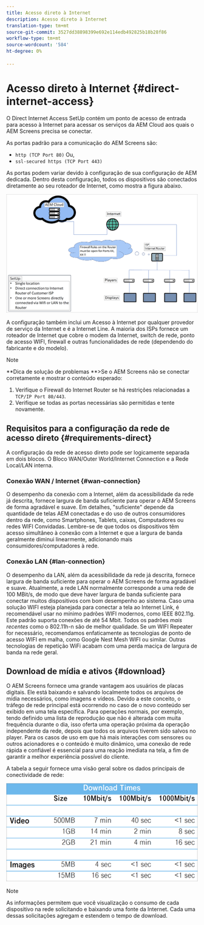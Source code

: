 ```yaml
---
title: Acesso direto à Internet
description: Acesso direto à Internet
translation-type: tm+mt
source-git-commit: 3527dd38898399e692e114edb492825b18b28f86
workflow-type: tm+mt
source-wordcount: '584'
ht-degree: 0%

---
```



# Acesso direto à Internet {#direct-internet-access}

O Direct Internet Access SetUp contém um ponto de acesso de entrada para acesso à Internet para acessar os serviços da AEM Cloud aos quais o AEM Screens precisa se conectar.

As portas padrão para a comunicação do AEM Screens são:
* `http (TCP Port 80)`
Ou,
* `ssl-secured https (TCP Port 443)`

As portas podem variar devido à configuração de sua configuração de AEM dedicada. Dentro desta configuração, todos os dispositivos são conectados diretamente ao seu roteador de Internet, como mostra a figura abaixo.

![](/help/assets/direct-access-2.png)

A configuração também inclui um Acesso à Internet por qualquer provedor de serviço da Internet e é a Internet Line. A maioria dos ISPs fornece um roteador de Internet que cobre o modem da Internet, switch de rede, ponto de acesso WIFI, firewall e outras funcionalidades de rede (dependendo do fabricante e do modelo).

>[!NOTE]
>**Dica de solução de problemas **>Se o AEM Screens não se conectar corretamente e mostrar o conteúdo esperado:
>
>1. Verifique o Firewall do Internet Router se há restrições relacionadas a `TCP/IP Port 80/443`.
>1. Verifique se todas as portas necessárias são permitidas e tente novamente.


## Requisitos para a configuração da rede de acesso direto {#requirements-direct}

A configuração da rede de acesso direto pode ser logicamente separada em dois blocos. O Bloco WAN/Outer World/Internet Connection e a Rede Local/LAN interna.

### Conexão WAN / Internet {#wan-connection}

O desempenho da conexão com a Internet, além da acessibilidade da rede já descrita, fornece largura de banda suficiente para operar o AEM Screens de forma agradável e suave. Em detalhes, &quot;suficiente&quot; depende da quantidade de telas AEM conectadas e do uso de outros consumidores dentro da rede, como Smartphones, Tablets, caixas, Computadores ou redes WIFI Convidadas.
Lembre-se de que todos os dispositivos têm acesso simultâneo à conexão com a Internet e que a largura de banda geralmente diminui linearmente, adicionando mais consumidores/computadores à rede.

### Conexão LAN {#lan-connection}

O desempenho da LAN, além da acessibilidade da rede já descrita, fornece largura de banda suficiente para operar o AEM Screens de forma agradável e suave. Atualmente, a rede LAN normalmente corresponde a uma rede de 100 MBit/s, de modo que deve haver largura de banda suficiente para conectar muitos dispositivos com bom desempenho ao sistema.
Caso uma solução WIFI esteja planejada para conectar a tela ao Internet Link, é recomendável usar no mínimo padrões WIFI modernos, como IEEE 802.11g. Este padrão suporta conexões de até 54 Mbit. Todos os padrões *mais recentes* como o 802.11h-n são de melhor qualidade. Se um WIFI Repeater for necessário, recomendamos enfaticamente as tecnologias de ponto de acesso WIFI em malha, como Google Nest Mesh WIFI ou similar.
Outras tecnologias de repetição WiFi acabam com uma perda maciça de largura de banda na rede geral.

## Download de mídia e ativos {#download}

O AEM Screens fornece uma grande vantagem aos usuários de placas digitais. Ele está baixando e salvando localmente todos os arquivos de mídia necessários, como imagens e vídeos. Devido a este conceito, o tráfego de rede principal está ocorrendo no caso de o novo conteúdo ser exibido em uma tela específica.
Para operações normais, por exemplo, tendo definido uma lista de reprodução que não é alterada com muita frequência durante o dia, isso oferta uma operação próxima da operação independente da rede, depois que todos os arquivos tiverem sido salvos no player.
Para os casos de uso em que há mais interações com sensores ou outros acionadores e o conteúdo é muito dinâmico, uma conexão de rede rápida e confiável é essencial para uma reação imediata na tela, a fim de garantir a melhor experiência possível do cliente.

A tabela a seguir fornece uma visão geral sobre os dados principais de conectividade de rede:

![](/help/assets/direct-access-1.png)

>[!NOTE]
>As informações permitem que você visualização o consumo de cada dispositivo na rede solicitando e baixando uma fonte da Internet. Cada uma dessas solicitações agregam e estendem o tempo de download.